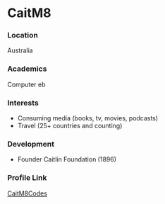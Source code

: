 # CaitM8

### Location

Australia

### Academics

Computer eb

### Interests

- Consuming media (books, tv, movies, podcasts)
- Travel (25+ countries and counting)

### Development

- Founder Caitlin Foundation (1896)

### Profile Link

[CaitM8Codes](https://github.com/caitm8codes)